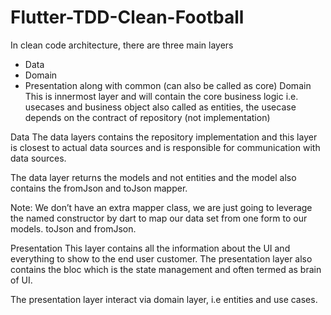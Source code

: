 # Flutter-TDD-Clean-Football
 In clean code architecture, there are three main layers

* Data
* Domain
* Presentation along with
common (can also be called as core)
Domain
This is innermost layer and will contain the core business logic i.e. usecases and business object also called as entities, the usecase depends on the contract of repository (not implementation)

Data
The data layers contains the repository implementation and this layer is closest to actual data sources and is responsible for communication with data sources.

The data layer returns the models and not entities and the model also contains the fromJson and toJson mapper.

Note: We don’t have an extra mapper class, we are just going to leverage the named constructor by dart to map our data set from one form to our models. toJson and fromJson.

Presentation
This layer contains all the information about the UI and everything to show to the end user customer. The presentation layer also contains the bloc which is the state management and often termed as brain of UI.

The presentation layer interact via domain layer, i.e entities and use cases.

